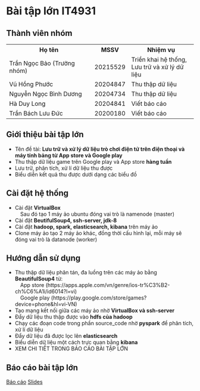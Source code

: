 # Bài tập lớn IT4931 
## Thành viên nhóm
<table>
  <tr>
    <th>Họ tên</th>
    <th>MSSV</th>
    <th>Nhiệm vụ</th>
  </tr>
<tr>
  <td>Trần Ngọc Bảo (Trưởng nhóm)</td>
  <td>20215529</td>
  <td>Triền khai hệ thống, <br> Lưu trữ và xử lý dữ liệu</td>
</tr>
<tr>
  <td>Vũ Hồng Phước</td>
  <td>20204847</td>
  <td>Thu thập dữ liệu</td>
</tr>
<tr>
  <td>Nguyễn Ngọc Bình Dương</td>
  <td>20204734</td>
  <td>Thu thập dữ liệu</td>
</tr>
<tr>
  <td>Hà Duy Long</td>
  <td>20204841</td>
  <td>Viết báo cáo</td>
</tr>
<tr>
  <td>Trần Bách Lưu Đức</td>
  <td>20200180</td>
  <td>Viết báo cáo</td>
</tr>
</table>

## Giới thiệu bài tập lớn
<ul>
  <li>Tên đề tài: <strong>Lưu trữ và xử lý dữ liệu trò chơi điện tử trên điện thoại và máy tính bảng từ App store và Google play</strong></li>
  <li>Thu thập dữ liệu game trên Google play và App store <strong> hàng tuần</strong></li>
  <li>Lưu trữ, phân tích, xử lí dữ liệu thu được</li>
  <li>Biểu diễn kết quả thu được dưới dạng các biểu đồ</li>
</ul>

## Cài đặt hệ thống
<ul>
  <li>Cài đặt <strong>VirtualBox</strong> <br>&emsp;Sau đó tạo 1 máy ảo ubuntu đóng vai trò là namenode (master)</li>
  <li>Cài đặt <strong>BeutifulSoup4, ssh-server, jdk-8</strong></li>
  <li>Cài đặt <strong>hadoop, spark, elasticsearch, kibana</strong> trên máy ảo</li>
  <li>Clone máy ảo tạo 2 máy ảo khác, đồng thời cấu hình lại, mỗi máy sẽ đóng vai trò là datanode (worker)</li>
</ul>

## Hướng dẫn sử dụng 
<ul>
  <li>Thu thập dữ liệu phân tán, đa luồng trên các máy ảo bằng <strong>BeautifulSoup4</strong> từ: <br>&emsp;App store (https://apps.apple.com/vn/genre/ios-tr%C3%B2-ch%C6%A1i/id6014?l=vi) <br>&emsp;Google play (https://play.google.com/store/games?device=phone&hl=vi-VN)</li>
  <li>Tạo mạng kết nối giữa các máy ảo nhờ <strong>VirtualBox và ssh-server</strong></li>
  <li>Đẩy dữ liệu thu thập được vào <strong>hdfs của hadoop</strong></li>
  <li>Chạy các đoạn code trong phần source_code nhờ <strong>pyspark</strong> để phân tích, xử lí dữ liệu</li>
  <li>Đẩy dữ liệu đã được lọc lên <strong>elasticsearch</strong></li>
  <li>Biểu diễn dữ liệu một cách trực quan bằng <strong>kibana</strong></li>
  <li>XEM CHI TIẾT TRONG BÁO CÁO BÀI TẬP LỚN</li>
</ul>

## Báo cáo bài tập lớn
<a href="https://github.com/Tran-Ngoc-Bao/AnalyzeGameData/blob/master/report/report.pdf">Báo cáo</a>
<a href="">Slides</a>